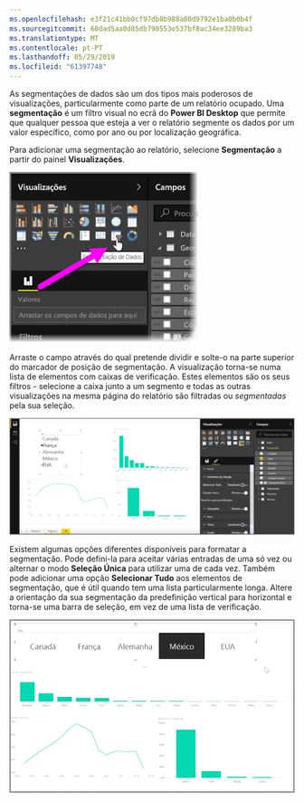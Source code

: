 ```yaml
---
ms.openlocfilehash: e3f21c41bb0cf97db8b988a80d9792e1ba0b0b4f
ms.sourcegitcommit: 60dad5aa0d85db790553e537bf8ac34ee3289ba3
ms.translationtype: MT
ms.contentlocale: pt-PT
ms.lasthandoff: 05/29/2019
ms.locfileid: "61397748"
---
```

As segmentações de dados são um dos tipos mais poderosos de visualizações, particularmente como parte de um relatório ocupado. Uma **segmentação** é um filtro visual no ecrã do **Power BI Desktop** que permite que qualquer pessoa que esteja a ver o relatório segmente os dados por um valor específico, como por ano ou por localização geográfica.

Para adicionar uma segmentação ao relatório, selecione **Segmentação** a partir do painel **Visualizações**.

![](media/3-4-create-slicers/3-4_1.png)

Arraste o campo através do qual pretende dividir e solte-o na parte superior do marcador de posição de segmentação. A visualização torna-se numa lista de elementos com caixas de verificação. Estes elementos são os seus filtros - selecione a caixa junto a um segmento e todas as outras visualizações na mesma página do relatório são filtradas ou *segmentadas* pela sua seleção.

![](media/3-4-create-slicers/3-4_2.png)

Existem algumas opções diferentes disponíveis para formatar a segmentação. Pode defini-la para aceitar várias entradas de uma só vez ou alternar o modo **Seleção Única** para utilizar uma de cada vez. Também pode adicionar uma opção **Selecionar Tudo** aos elementos de segmentação, que é útil quando tem uma lista particularmente longa. Altere a orientação da sua segmentação da predefinição vertical para horizontal e torna-se uma barra de seleção, em vez de uma lista de verificação.

![](media/3-4-create-slicers/3-4_3.png)

